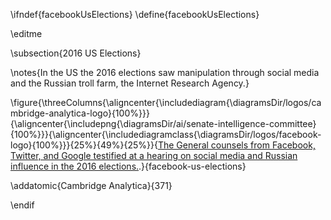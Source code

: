 \ifndef{facebookUsElections}
\define{facebookUsElections}

\editme

\subsection{2016 US Elections}

\notes{In the US the 2016 elections saw manipulation through social media and the Russian troll farm, the Internet Research Agency.}

\figure{\threeColumns{\aligncenter{\includediagram{\diagramsDir/logos/cambridge-analytica-logo}{100%}}}{\aligncenter{\includepng{\diagramsDir/ai/senate-intelligence-committee}{100%}}}{\aligncenter{\includediagramclass{\diagramsDir/logos/facebook-logo}{100%}}}{25%}{49%}{25%}}{[The General counsels from Facebook, Twitter, and Google testified at a hearing on social media and Russian influence in the 2016 elections.](https://www.c-span.org/video/?436454-1/facebook-google-twitter-executives-russian-disinformation).}{facebook-us-elections}

\addatomic{Cambridge Analytica}{371}

\endif
